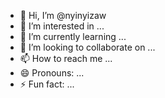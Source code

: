 - 👋 Hi, I’m @nyinyizaw
- 👀 I’m interested in ...
- 🌱 I’m currently learning ...
- 💞️ I’m looking to collaborate on ...
- 📫 How to reach me ...
- 😄 Pronouns: ...
- ⚡ Fun fact: ...

<!---
nyinyizae/nyinyizae is a ✨ special ✨ repository because its `README.md` (this file) appears on your GitHub profile.
You can click the Preview link to take a look at your changes.
--->
